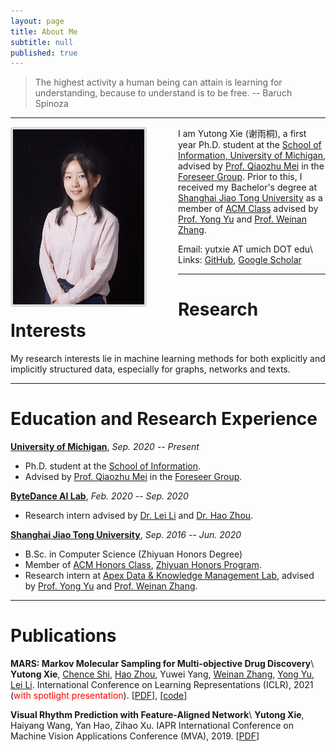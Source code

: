 ```yaml
---
layout: page
title: About Me
subtitle: null
published: true
---
```





> The highest activity a human being can attain is learning for understanding, because to understand is to be free. -- Baruch Spinoza

----------------------------

<img align="left" src="/img/photo.jpg" height="280" width="210" style="margin-right:50px;border:4px solid #ddd;border-radius:4px">

I am Yutong Xie (谢雨桐), a first year Ph.D. student at the [School of Information, University of Michigan](https://www.si.umich.edu), advised by [Prof. Qiaozhu Mei](http://www-personal.umich.edu/~qmei/) in the [Foreseer Group](http://foreseer.si.umich.edu/). Prior to this, I received my Bachelor's degree at [Shanghai Jiao Tong University](https://www.sjtu.edu.cn) as a member of [ACM Class](https://acm.sjtu.edu.cn/home) advised by [Prof. Yong Yu](http://apex.sjtu.edu.cn/members/yyu) and [Prof. Weinan Zhang](http://wnzhang.net).

Email: yutxie AT umich DOT edu\\
Links: [GitHub](https://github.com/yutxie), [Google Scholar](https://scholar.google.com/citations?hl=en&user=ZiKjIeMAAAAJ)

----------------------------

# Research Interests

My research interests lie in machine learning methods for both explicitly and implicitly structured data, especially for graphs, networks and texts. 

----------------------------

# Education and Research Experience

[**University of Michigan**](https://umich.edu), *Sep. 2020 -- Present*

- Ph.D. student at the [School of Information](https://www.si.umich.edu).
- Advised by [Prof. Qiaozhu Mei](http://www-personal.umich.edu/~qmei/) in the [Foreseer Group](http://foreseer.si.umich.edu/).

[**ByteDance AI Lab**](https://ailab.bytedance.com), *Feb. 2020 -- Sep. 2020*

- Research intern advised by [Dr. Lei Li](https://lileicc.github.io) and [Dr. Hao Zhou](https://zhouh.github.io).

[**Shanghai Jiao Tong University**](https://www.sjtu.edu.cn/), *Sep. 2016 -- Jun. 2020*

- B.Sc. in Computer Science (Zhiyuan Honors Degree)
- Member of [ACM Honors Class](https://acm.sjtu.edu.cn/), [Zhiyuan Honors Program](https://zhiyuan.sjtu.edu.cn/).
- Research intern at [Apex Data & Knowledge Management Lab](http://apex.sjtu.edu.cn), advised by [Prof. Yong Yu](http://apex.sjtu.edu.cn/members/yyu) and [Prof. Weinan Zhang](http://wnzhang.net).

----------------------------

# Publications

**MARS: Markov Molecular Sampling for Multi-objective Drug Discovery**\\
**Yutong Xie**, [Chence Shi](https://chenceshi.com/), [Hao Zhou](https://zhouh.github.io/), Yuwei Yang, [Weinan Zhang](http://wnzhang.net), [Yong Yu](http://apex.sjtu.edu.cn/members/yyu), [Lei Li](https://lileicc.github.io/). International Conference on Learning Representations (ICLR), 2021 (<span style="color:red">with spotlight presentation</span>). [[PDF](https://openreview.net/pdf?id=kHSu4ebxFXY)\], [[code](https://github.com/yutxie/MARS)\]

**Visual Rhythm Prediction with Feature-Aligned Network**\\
**Yutong Xie**, Haiyang Wang, Yan Hao, Zihao Xu. IAPR International Conference on Machine Vision Applications Conference (MVA), 2019. [[PDF](http://www.mva-org.jp/Proceedings/2019/papers/05-20.pdf)\]
